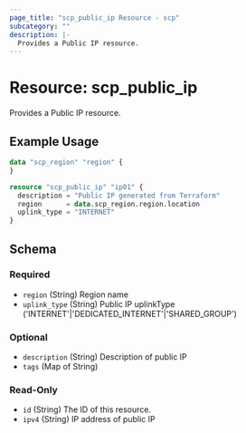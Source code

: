 ```yaml
---
page_title: "scp_public_ip Resource - scp"
subcategory: ""
description: |-
  Provides a Public IP resource.
---
```


# Resource: scp_public_ip

Provides a Public IP resource.


## Example Usage

```terraform
data "scp_region" "region" {
}

resource "scp_public_ip" "ip01" {
  description = "Public IP generated from Terraform"
  region      = data.scp_region.region.location
  uplink_type = "INTERNET"
}
```

<!-- schema generated by tfplugindocs -->
## Schema

### Required

- `region` (String) Region name
- `uplink_type` (String) Public IP uplinkType ('INTERNET'|'DEDICATED_INTERNET'|'SHARED_GROUP')

### Optional

- `description` (String) Description of public IP
- `tags` (Map of String)

### Read-Only

- `id` (String) The ID of this resource.
- `ipv4` (String) IP address of public IP
